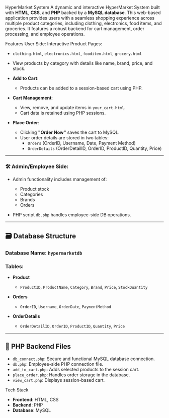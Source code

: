 HyperMarket System
A dynamic and interactive HyperMarket System built with **HTML**, **CSS**, and **PHP** backed by a **MySQL database**. This web-based application provides users with a seamless shopping experience across multiple product categories, including clothing, electronics, food items, and groceries. It features a robust backend for cart management, order processing, and employee operations.
 
Features
User Side:
Interactive Product Pages: 
  - `clothing.html`, `electronics.html`, `fooditem.html`, `grocery.html`
  - View products by category with details like name, brand, price, and stock.
  
- **Add to Cart**:
  - Products can be added to a session-based cart using PHP.
  
- **Cart Management**:
  - View, remove, and update items in `your_cart.html`.
  - Cart data is retained using PHP sessions.

- **Place Order**:
  - Clicking **"Order Now"** saves the cart to MySQL.
  - User order details are stored in two tables:
    - `Orders` (OrderID, Username, Date, Payment Method)
    - `OrderDetails` (OrderDetailID, OrderID, ProductID, Quantity, Price)

---

### 🛠️ Admin/Employee Side:
- Admin functionality includes management of:
  - Product stock
  - Categories
  - Brands
  - Orders

- PHP script `db.php` handles employee-side DB operations.

---

## 🗃️ Database Structure

### **Database Name**: `hypermarketdb`

### Tables:
- **Product**
  - `ProductID`, `ProductName`, `Category`, `Brand`, `Price`, `StockQuantity`

- **Orders**
  - `OrderID`, `Username`, `OrderDate`, `PaymentMethod`

- **OrderDetails**
  - `OrderDetailID`, `OrderID`, `ProductID`, `Quantity`, `Price`

---

## 🔗 PHP Backend Files

- `db_connect.php`: Secure and functional MySQL database connection.
- `db.php`: Employee-side PHP connection file.
- `add_to_cart.php`: Adds selected products to the session cart.
- `place_order.php`: Handles order storage in the database.
- `view_cart.php`: Displays session-based cart.

Tech Stack
- **Frontend**: HTML, CSS
- **Backend**: PHP
- **Database**: MySQL
